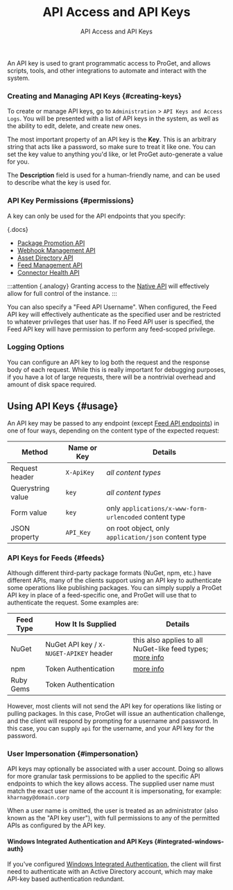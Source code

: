 ﻿---
title: API Access and API Keys
subtitle: API Access and API Keys
sequence: 120
keywords: proget, api
---

An API key is used to grant programmatic access to ProGet, and allows scripts, tools, and other integrations to automate and interact with the system.

### Creating and Managing API Keys {#creating-keys}

To create or manage API keys, go to `Administration` > `API Keys and Access Logs`. You will be presented with a list of API keys in the system, as well as the ability to edit, delete, and create new ones.

The most important property of an API key is the **Key**. This is an arbitrary string that acts like a password, so make sure to treat it like one. You can set the key value to anything you'd like, or let ProGet auto-generate a value for you.

The **Description** field is used for a human-friendly name, and can be used to describe what the key is used for.

### API Key Permissions {#permissions}

A key can only be used for the API endpoints that you specify:

{.docs}
- [Package Promotion API](/docs/proget/reference/api/package-promotion)
- [Webhook Management API](/docs/proget/reference/api/webhook)
- [Asset Directory API](/docs/proget/reference/api/asset-directories-api)
- [Feed Management API](/docs/proget/reference/api/feed-management)
- [Connector Health API](/docs/proget/reference/api/connector-health)

:::attention {.analogy}
Granting access to the [Native API](/docs/proget/reference/api#native) will effectively allow for full control of the instance.
:::

You can also specify a "Feed API Username". When configured, the Feed API key will effectively authenticate as the specified user and be restricted to whatever privileges that user has. If no Feed API user is specified, the Feed API key will have permission to perform any feed-scoped privilege.

### Logging Options

You can configure an API key to log both the request and the response body of each request. While this is really important for debugging purposes, if you have a lot of large requests, there will be a nontrivial overhead and amount of disk space required.

## Using API Keys {#usage}

An API key may be passed to any endpoint (except [Feed API endpoints](#feeds)) in one of four ways, depending on the content type of the expected request:

| Method | Name or Key | Details |
|----|----|----|
|Request header| `X-ApiKey` | *all content types* |
|Querystring value| `key` | *all content types* |
|Form value| `key` | only `applications/x-www-form-urlencoded` content type |
|JSON property | `API_Key` | on root object, only `application/json` content type |

### API Keys for Feeds {#feeds}

Although different third-party package formats (NuGet, npm, etc.) have different APIs, many of the clients support using an API key to authenticate some operations like publishing packages. You can simply supply a ProGet API key in place of a feed-specific one, and ProGet will use that to authenticate the request. Some examples are:

| Feed Type | How It Is Supplied | Details |
|---|---|---|
| NuGet | NuGet API key / `X-NUGET-APIKEY` header | this also applies to all NuGet-like feed types; [more info](/docs/proget/feeds/nuget#nuget) |
| npm | Token Authentication | [more info](/docs/proget/feeds/npm#token) |
| Ruby Gems | Token Authentication |  |

However, most clients will not send the API key for operations like listing or pulling packages. In this case, ProGet will issue an authentication challenge, and the client will respond by prompting for a username and password. In this case, you can supply `api` for the username, and your API key for the password.

### User Impersonation {#impersonation}

API keys may optionally be associated with a user account. Doing so allows for more granular task permissions to be applied to the specific API endpoints to which the key allows access. The supplied user name must match the exact user name of the account it is impersonating, for example: `kharnagy@domain.corp`

When a user name is omitted, the user is treated as an administrator (also known as the "API key user"), with full permissions to any of the permitted APIs as configured by the API key.

#### Windows Integrated Authentication and API Keys {#integrated-windows-auth}

If you've configured [Windows Integrated Authentication](/docs/various/ldap/integrated-authentication), the client will first need to authenticate with an Active Directory account, which may make API-key based authentication redundant.
